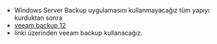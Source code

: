 - Windows Server Backup uygulamasını kullanmayacağız tüm yapıyı kurduktan sonra
- [veeam backup 12](https://www.youtube.com/watch?v=TRGeVpfRTKc&list=PLx9CclV47ioiUfzngSqZEb5nrM8WL7-Sq)
- linki üzerinden veeam backup  kullanacağız.
